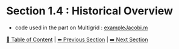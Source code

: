 # Section 1.4 : Historical Overview

- code used in the part on Multigrid : [exampleJacobi.m](./exampleJacobi.m)

[:book: Table of Content](../README.md) | [:arrow_left: Previous Section](../sec1.3/README.md) | [:arrow_right: Next Section](../sec1.5/README.md)